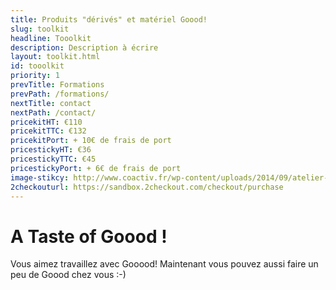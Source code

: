 ```yaml
---
title: Produits "dérivés" et matériel Goood!
slug: toolkit
headline: Tooolkit 
description: Description à écrire
layout: toolkit.html
id: tooolkit
priority: 1
prevTitle: Formations
prevPath: /formations/
nextTitle: contact
nextPath: /contact/
pricekitHT: €110
pricekitTTC: €132
pricekitPort: + 10€ de frais de port
pricestickyHT: €36
pricestickyTTC: €45
pricestickyPort: + 6€ de frais de port
image-stikcy: http://www.coactiv.fr/wp-content/uploads/2014/09/atelier-kit.png
2checkouturl: https://sandbox.2checkout.com/checkout/purchase
---
```


# A Taste of Goood ! #

 Vous aimez travaillez avec Gooood! Maintenant vous pouvez aussi faire un peu de Goood chez vous :-)



